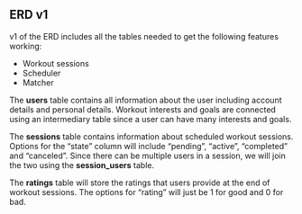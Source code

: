 ## ERD v1
v1 of the ERD includes all the tables needed to get the following features working:
* Workout sessions
* Scheduler
* Matcher

The **users** table contains all information about the user including account details and personal details. Workout interests and goals are connected using an intermediary table since a user can have many interests and goals.

The **sessions** table contains information about scheduled workout sessions. Options for the “state” column will include “pending”, “active”, “completed” and “canceled”. 
Since there can be multiple users in a session, we will join the two using the **session_users** table.

The **ratings** table will store the ratings that users provide at the end of workout sessions. The options for “rating” will just be 1 for good and 0 for bad.